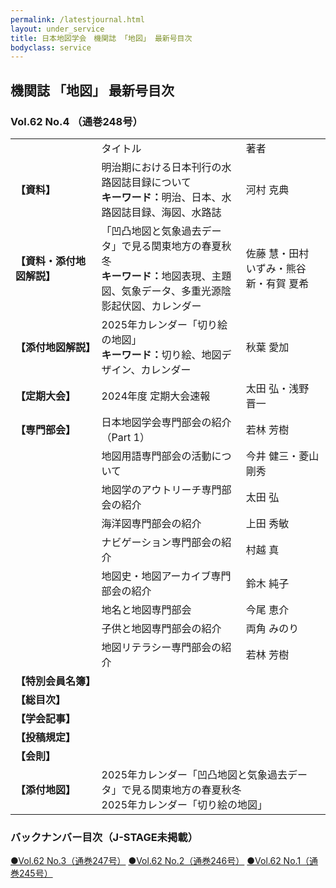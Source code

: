 ```yaml
---
permalink: /latestjournal.html
layout: under_service
title: 日本地図学会　機関誌 「地図」 最新号目次
bodyclass: service
---
```



## 機関誌 「地図」 最新号目次
### Vol.62 No.4 （通巻248号）

<div class="table-responsive">
  <table class="table latestjournal-table">
    <tr>
      <td></td>
      <td class="text-center">タイトル</td>
      <td class="text-center">著者</td>
    </tr>
    <tr>
      <td style="white-space: nowrap;"><b>【資料】</b></td>
      <td>明治期における日本刊行の水路図誌目録について<br><b>キーワード：</b>明治、日本、水路図誌目録、海図、水路誌</td>
      <td>河村 克典</td>
    </tr>
    <tr class="bg-grey">
      <td><b>【資料・添付地図解説】</b></td>
      <td>「凹凸地図と気象過去データ」で見る関東地方の春夏秋冬<br><b>キーワード：</b>地図表現、主題図、気象データ、多重光源陰影起伏図、カレンダー</td>
      <td>佐藤 慧・田村 いずみ・熊谷 新・有賀 夏希</td>
    </tr>
    <tr>
      <td><b>【添付地図解説】</b></td>
      <td>2025年カレンダー「切り絵の地図」<br><b>キーワード：</b>切り絵、地図デザイン、カレンダー</td>
      <td>秋葉 愛加</td>
    </tr>
    <tr class="bg-grey">
      <td><b>【定期大会】</b></td>
      <td>2024年度 定期大会速報<br><b></td>
      <td>太田 弘・浅野 晋一</td>
    </tr>
    <tr>
      <td style="white-space: nowrap;"><b>【専門部会】</b></td>
      <td>日本地図学会専門部会の紹介（Part 1）</td>
      <td>若林 芳樹</td>
    </tr>
    <tr class="bg-grey">
      <td><b></b></td>
      <td>地図用語専門部会の活動について</td>
      <td>今井 健三・菱山 剛秀</td>
    </tr>
    <tr>
      <td><b></b></td>
      <td>地図学のアウトリーチ専門部会の紹介</td>
      <td>太田 弘</td>
    </tr>
    <tr class="bg-grey">
      <td><b></b></td>
      <td>海洋図専門部会の紹介</td>
      <td>上田 秀敏</td>
    </tr>
    <tr>
      <td><b></b></td>
      <td>ナビゲーション専門部会の紹介</td>
      <td>村越 真</td>
    </tr>
    <tr class="bg-grey">
      <td><b></b></td>
      <td>地図史・地図アーカイブ専門部会の紹介</td>
      <td>鈴木 純子</td>
    </tr>
    <tr>
      <td><b></b></td>
      <td>地名と地図専門部会</td>
      <td>今尾 恵介</td>
    </tr>
    <tr class="bg-grey">
      <td><b></b></td>
      <td>子供と地図専門部会の紹介</td>
      <td>両角 みのり</td>
    </tr>
    <tr>
      <td><b></b></td>
      <td>地図リテラシー専門部会の紹介</td>
      <td>若林 芳樹</td>
    </tr>
    <tr class="bg-grey">
      <td><b>【特別会員名簿】</b></td>
      <td colspan="2"></td>
    </tr>
    <tr>
      <td><b>【総目次】</b></td>
      <td colspan="2"></td>
    </tr>
    <tr class="bg-grey">
      <td><b>【学会記事】</b></td>
      <td colspan="2"></td>
    </tr>
    <tr>
      <td><b>【投稿規定】</b></td>
      <td colspan="2"></td>
    </tr>
    <tr class="bg-grey">
      <td><b>【会則】</b></td>
      <td colspan="2"></td>
    </tr>
    <tr>
      <td><b>【添付地図】</b></td>
      <td colspan="2">2025年カレンダー「凹凸地図と気象過去データ」で見る関東地方の春夏秋冬<br>2025年カレンダー「切り絵の地図」</td>
    </tr>
  </table>
</div>

### バックナンバー目次（J-STAGE未掲載）

<div class="latestjournal-backnumber">
  <p>
    <a href="{{'/archive/file/contents/contents247.pdf' | relative_url}}">●Vol.62 No.3（通巻247号）</a>
    <a href="{{'/archive/file/contents/contents246.pdf' | relative_url}}">●Vol.62 No.2（通巻246号）</a>
    <a href="{{'/archive/file/contents/contents245.pdf' | relative_url}}">●Vol.62 No.1（通巻245号）</a>
  </p>
</div>
